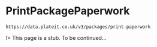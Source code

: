 # PrintPackagePaperwork

`https://data.plateit.co.uk/v3/packages/print-paperwork`

!> This page is a stub. To be continued...